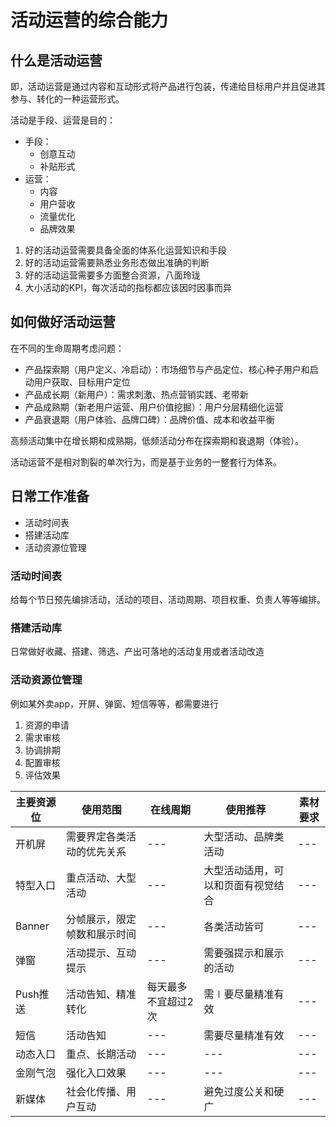 # 活动运营的综合能力

## 什么是活动运营

即，活动运营是通过内容和互动形式将产品进行包装，传递给目标用户并且促进其参与、转化的一种运营形式。

活动是手段、运营是目的：
+ 手段：
    + 创意互动
    + 补贴形式
+ 运营：
    + 内容
    + 用户营收
    + 流量优化
    + 品牌效果

1. 好的活动运营需要具备全面的体系化运营知识和手段
2. 好的活动运营需要熟悉业务形态做出准确的判断
3. 好的活动运营需要多方面整合资源，八面玲珑
4. 大小活动的KPI，每次活动的指标都应该因时因事而异

## 如何做好活动运营

在不同的生命周期考虑问题：
+ 产品探索期（用户定义、冷启动）：市场细节与产品定位、核心种子用户和启动用户获取、目标用户定位
+ 产品成长期（新用户）：需求刺激、热点营销实践、老带新
+ 产品成熟期（新老用户运营、用户价值挖掘）：用户分层精细化运营
+ 产品衰退期（用户体验、品牌口碑）：品牌价值、成本和收益平衡

高频活动集中在增长期和成熟期，低频活动分布在探索期和衰退期（体验）。

活动运营不是相对割裂的单次行为，而是基于业务的一整套行为体系。

## 日常工作准备

+ 活动时间表
+ 搭建活动库
+ 活动资源位管理

### 活动时间表

给每个节日预先编排活动，活动的项目、活动周期、项目权重、负责人等等编排。

### 搭建活动库

日常做好收藏、搭建、筛选、产出可落地的活动复用或者活动改造

### 活动资源位管理

 例如某外卖app，开屏、弹窗、短信等等，都需要进行
 1. 资源的申请
 2. 需求审核
 3. 协调排期
 4. 配置审核
 5. 评估效果

| 主要资源位 | 使用范围 | 在线周期 | 使用推荐 | 素材要求 |
| --- | --- | --- | --- | --- |
| 开机屏 | 需要界定各类活动的优先关系 | --- | 大型活动、品牌类活动 | --- |
| 特型入口 | 重点活动、大型活动 | --- | 大型活动适用，可以和页面有视觉结合 | --- |
| Banner | 分帧展示，限定帧数和展示时间 | --- | 各类活动皆可 | --- |
| 弹窗 | 活动提示、互动提示 | --- | 需要强提示和展示的活动 | --- |
| Push推送 | 活动告知、精准转化 | 每天最多不宜超过2次 | 需∣要尽量精准有效 | --- |
| 短信 | 活动告知 | --- | 需要尽量精准有效 | --- |
| 动态入口 | 重点、长期活动 | --- | --- | --- |
| 金刚气泡 | 强化入口效果 | --- | --- | --- |
| 新媒体 | 社会化传播、用户互动 | --- | 避免过度公关和硬广 | --- |